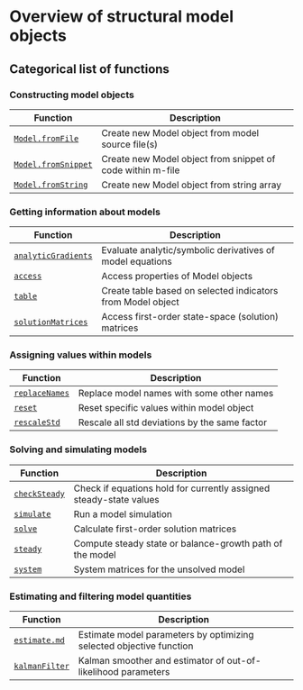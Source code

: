 
# Overview of structural model objects


## Categorical list of functions 


### Constructing model objects 

Function | Description 
---|---
[`Model.fromFile`](fromFile.md)                              | Create new Model object from model source file(s)
[`Model.fromSnippet`](fromSnippet.md)                        | Create new Model object from snippet of code within m-file
[`Model.fromString`](fromString.md)                          | Create new Model object from string array


### Getting information about models

Function | Description 
---|---
[`analyticGradients`](analyticGradients.md)                  | Evaluate analytic/symbolic derivatives of model equations
[`access`](access.md)                                        | Access properties of Model objects
[`table`](table.md)                                          | Create table based on selected indicators from Model object
[`solutionMatrices`](solutionMatrices.md)                    | Access first-order state-space (solution) matrices


### Assigning values within models

Function | Description 
---|---
[`replaceNames`](replaceNames.md)                            | Replace model names with some other names
[`reset`](reset.md)                                          | Reset specific values within model object
[`rescaleStd`](rescaleStd.md)                                | Rescale all std deviations by the same factor


### Solving and simulating models 

Function | Description 
---|---
[`checkSteady`](checkSteady.md)                              | Check if equations hold for currently assigned steady-state values
[`simulate`](simulate.md)                                    | Run a model simulation
[`solve`](solve.md)                                          | Calculate first-order solution matrices
[`steady`](steady.md)                                        | Compute steady state or balance-growth path of the model
[`system`](system.md)                                        | System matrices for the unsolved model


### Estimating and filtering model quantities

Function | Description 
---|---
[`estimate.md`](estimate.md)                                 | Estimate model parameters by optimizing selected objective function
[`kalmanFilter`](kalmanFilter.md)                            | Kalman smoother and estimator of out-of-likelihood parameters

